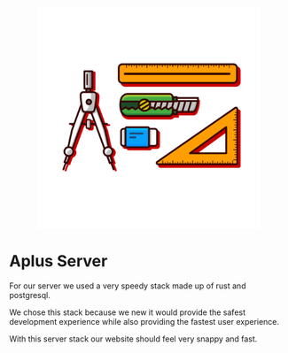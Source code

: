 <div align="center">
  <img src="assets/gummy-designer-tools-1.svg" width="400" height="400" alt="">
</div>

# Aplus Server

For our server we used a very speedy stack made up of rust and postgresql.

We chose this stack because we new it would provide the safest development experience while also providing the fastest user experience.

With this server stack our website should feel very snappy and fast.